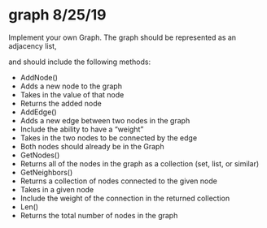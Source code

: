 # graph 8/25/19

Implement your own Graph. The graph should be represented as an adjacency list, 

and should include the following methods:


* AddNode()
* Adds a new node to the graph
* Takes in the value of that node
* Returns the added node
* AddEdge()
* Adds a new edge between two nodes in the graph
* Include the ability to have a “weight”
* Takes in the two nodes to be connected by the edge
* Both nodes should already be in the Graph
* GetNodes()
* Returns all of the nodes in the graph as a collection (set, list, or similar)
* GetNeighbors()
* Returns a collection of nodes connected to the given node
* Takes in a given node
* Include the weight of the connection in the returned collection
* Len()
* Returns the total number of nodes in the graph
